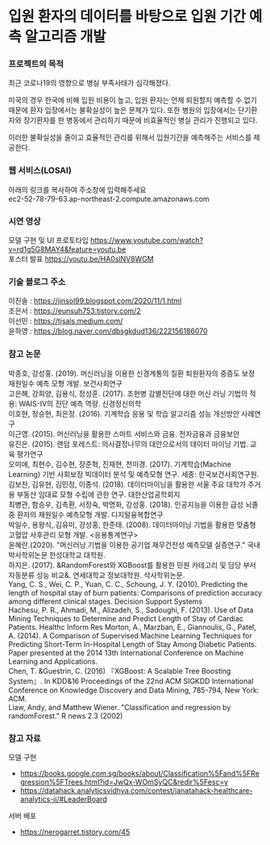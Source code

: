 # 입원 환자의 데이터를 바탕으로 입원 기간 예측 알고리즘 개발

### 프로젝트의 목적
최근 코로나19의 영향으로 병실 부족사태가 심각해졌다.  
  
미국의 경우 한국에 비해 입원 비용이 높고, 입원 환자는 언제 퇴원할지 예측할 수 없기 때문에 환자 입장에서는 불확실성이 높은 문제가 있다. 또한 병원의 입장에서는 단기환자와 장기환자를 한 병동에서 관리하기 때문에 비효율적인 병실 관리가 진행되고 있다.  
  
이러한 불확실성을 줄이고 효율적인 관리를 위해서 입원기간을 예측해주는 서비스를 제공한다.

### 웹 서비스(LOSAI) 
아래의 링크를 복사하여 주소창에 입력해주세요  
ec2-52-78-79-63.ap-northeast-2.compute.amazonaws.com 

### 시연 영상
모델 구현 및 UI 프로토타입 https://www.youtube.com/watch?v=rd1g5G8MAY4&feature=youtu.be  
포스터 발표 https://youtu.be/HA0slNV8WGM

### 기술 블로그 주소
이진솔 : https://jinsol99.blogspot.com/2020/11/1.html  
조은서 : https://eunsuh753.tistory.com/2  
이선민 : https://tjsals.medium.com/  
윤하영 : https://blog.naver.com/dbsgkdud136/222156186070

### 참고 논문
박종호, 강성홍. (2019). 머신러닝을 이용한 신경계통의 질환 퇴원환자의 중증도 보정 재원일수 예측 모형 개발. 보건사회연구  
고은해, 강희양, 김용식, 정성훈. (2017). 조현병 감별진단에 대한 머신 러닝 기법의 적용: WAIS-IV의 진단 예측 역량. 신경정신의학  
이호현, 정승현, 최은정. (2016). 기계학습 응용 및 학습 알고리즘 성능 개선방안 사례연구    
이근영. (2015). 머신러닝을 활용한 스마트 서비스와 금융. 전자금융과 금융보안  
유진은. (2015). 랜덤 포레스트: 의사결정나무의 대안으로서의 데이터 마이닝 기법. 교육 평가연구  
오미애, 최현수, 김수현, 장준혁, 진재현, 천미경. (2017). 기계학습(Machine Learning) 기반 사회보장 빅데이터 분석 및 예측모형 연구. 세종: 한국보건사회연구원.  
김보찬, 김유현, 김민정, 이종석. (2018). 데이터마이닝을 활용한 서울 주요 대학가 주거 용 부동산 임대료 모형 수립에 관한 연구. 대한산업공학회지  
최병관, 함승우, 김촉환, 서정숙, 박명화, 강성홍. (2018). 인공지능을 이용한 급성 뇌졸중 환자의 재원일수 예측모형 개발. 디지털융복합연구  
박일수, 용왕식,.김유미, 강성홍, 한준태. (2008). 데이터마이닝 기법을 활용한 맞춤형 고혈압 사후관리 모형 개발. <응용통계연구>  
윤혜란.(2020). "머신러닝 기법을 이용한 공기업 재무건전성 예측모델 실증연구." 국내박사학위논문 한성대학교 대학원.  
하지은. (2017). &RandomForest와 XGBoost를 활용한 민원 카테고리 및 담당 부서 자동분류 성능 비교&. 연세대학교 정보대학원. 석사학위논문.  
Yang, C. S., Wei, C. P., Yuan, C. C., Schoung, J. Y. (2010). Predicting the length of hospital stay of burn patients: Comparisons of prediction accuracy among different clinical stages. Decision Support Systems  
Hachesu, P. R., Ahmadi, M., Alizadeh, S., Sadoughi, F. (2013). Use of Data Mining Techniques to Determine and Predict Length of Stay of Cardiac Patients. Healthc Inform Res
Morton, A., Marzban, E., Giannoulis, G., Patel, A. (2014). A Comparison of Supervised Machine Learning Techniques for Predicting Short-Term In-Hospital Length of Stay Among Diabetic Patients. Paper presented at the 2014 13th International Conference on Machine Learning and Applications.  
Chen, T. &Guestrin, C. (2016) 『XGBoost: A Scalable Tree Boosting System』. In KDD&16 Proceedings of the 22nd ACM SIGKDD International Conference on Knowledge Discovery and Data Mining, 785-794, New York: ACM.  
Liaw, Andy, and Matthew Wiener. "Classification and regression by randomForest." R news 2.3 (2002)  

### 참고 자료
모델 구현  
+ https://books.google.com.sg/books/about/Classification%5Fand%5FRegression%5FTrees.html?id=JwQx-WOmSyQC&redir%5Fesc=y  
+ https://datahack.analyticsvidhya.com/contest/janatahack-healthcare-analytics-ii/#LeaderBoard  

서버 배포  
+ https://nerogarret.tistory.com/45  
